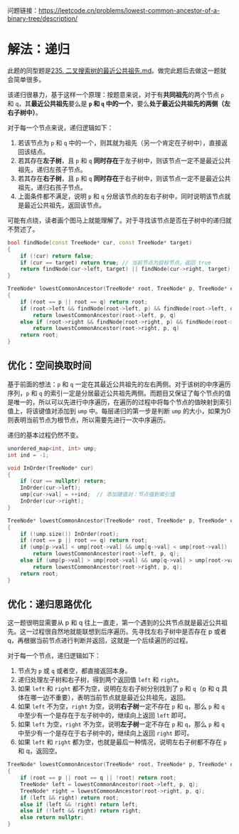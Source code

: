 问题链接：https://leetcode.cn/problems/lowest-common-ancestor-of-a-binary-tree/description/

# 解法：递归

此题的同型题是[235. 二叉搜索树的最近公共祖先.md](https://github.com/SakuraMayAi/LintCode/blob/main/Binary%20Tree/235.%20%E4%BA%8C%E5%8F%89%E6%90%9C%E7%B4%A2%E6%A0%91%E7%9A%84%E6%9C%80%E8%BF%91%E5%85%AC%E5%85%B1%E7%A5%96%E5%85%88.md)。做完此题后去做这一题就会简单很多。

该递归很暴力，基于这样一个原理：按题意来说，对于有**共同祖先**的两个节点 `p` 和 `q`，其**最近公共祖先**要么是 **`p` 和 `q` 中的一个**，要么**处于最近公共祖先的两侧（左右子树中）**。

对于每一个节点来说，递归逻辑如下：
1. 若该节点为 `p` 和 `q` 中的一个，则其就为祖先（另一个肯定在子树中），直接返回该结点。
2. 若其存在**左子树**，且 `p` 和 `q` **同时存在**于左子树中，则该节点一定不是最近公共祖先，递归左孩子节点。
3. 若其存在**右子树**，且 `p` 和 `q` **同时存在**于右子树中，则该节点一定不是最近公共祖先，递归右孩子节点。
4. 上面条件都不满足，说明 `p` 和 `q` 分居该节点的左右子树中，同时说明该节点就是最近公共祖先，返回该节点。

可能有点绕，读者画个图马上就能理解了。对于寻找该节点是否在子树中的递归就不赘述了。

```cpp
bool findNode(const TreeNode* cur, const TreeNode* target)
{
    if (!cur) return false;
    if (cur == target) return true;	// 当前节点为目标节点，返回 true
    return findNode(cur->left, target) || findNode(cur->right, target);	// 前往左子树和右子树中寻找是否存在目标节点
}

TreeNode* lowestCommonAncestor(TreeNode* root, TreeNode* p, TreeNode* q)
{
    if (root == p || root == q) return root;
    if (root->left && findNode(root->left, p) && findNode(root->left, q))
        return lowestCommonAncestor(root->left, p, q)
    else if (root->right && findNode(root->right, p) && findNode(root->right, q))
        return lowestCommonAncestor(root->right, p, q)
    return root;
}
```

## 优化：空间换取时间

基于前面的想法：`p` 和 `q` 一定在其最近公共祖先的左右两侧。对于该树的中序遍历序列，`p` 和 `q` 的索引一定是分居最近公共祖先两侧。而题目又保证了每个节点的值是唯一的，所以可以先进行中序遍历，在遍历的过程中将每个节点的值映射到索引值上，将该键值对添加到 `ump` 中。每层递归的第一步是判断 `ump` 的大小，如果为0则表明当前节点为根节点，所以需要先进行一次中序遍历。

递归的基本过程仍然不变。

```cpp
unordered_map<int, int> ump;
int ind = -1;

void InOrder(TreeNode* cur)
{
    if (cur == nullptr) return;
    InOrder(cur->left);
    ump[cur->val] = ++ind;  // 添加键值对：节点值到索引值
    InOrder(cur->right);
}

TreeNode* lowestCommonAncestor(TreeNode* root, TreeNode* p, TreeNode* q)
{
    if (!ump.size()) InOrder(root);
    if (root == p || root == q) return root;
    if (ump[p->val] < ump[root->val] && ump[q->val] < ump[root->val])
        return lowestCommonAncestor(root->left, p, q);
    else if (ump[p->val] > ump[root->val] && ump[q->val] > ump[root->val])
        return lowestCommonAncestor(root->right, p, q);      
    return root;
}
```

## 优化：递归思路优化

这一题很明显需要从 p 和 q 往上一直走，第一个遇到的公共节点就是最近公共祖先。这一过程很自然地就能联想到后序遍历。先寻找左右子树中是否存在 p 或者 q，再根据当前节点进行判断并返回，这就是一个后续遍历的过程。

对于每一个节点，递归逻辑如下：
1. 节点为 `p` 或 `q` 或者空，都直接返回本身。
2. 递归处理左子树和右子树，得到两个返回值 `left` 和 `right`。
3. 如果 `left` 和 `right` 都不为空，说明在左右子树分别找到了 `p` 和 `q`（p 和 q 具体在哪一边不重要），表明当前节点就是最近公共祖先，返回。
4. 如果 `left` 不为空，`right` 为空，说明**右子树**一定不存在 `p` 和 `q`，那么 `p` 和 `q` 中至少有一个是存在于左子树中的，继续向上返回 `left` 即可。
5. 如果 `left` 为空，`right` 不为空，说明**左子树**一定不存在 `p` 和 `q`，那么 `p` 和 `q` 中至少有一个是存在于右子树中的，继续向上返回 `right` 即可。
6. 如果 `left` 和 `right` 都为空，也就是最后一种情况，说明左右子树都不存在 `p` 和 q，返回空。

```cpp
TreeNode* lowestCommonAncestor(TreeNode* root, TreeNode* p, TreeNode* q)
{
    if (root == p || root == q || !root) return root;
    TreeNode* left = lowestCommonAncestor(root->left, p, q);
    TreeNode* right = lowestCommonAncestor(root->right, p, q);
    if (left && right) return root;
    else if (left && !right) return left;
    else if (!left && right) return right;
    else return nullptr;
}
```
